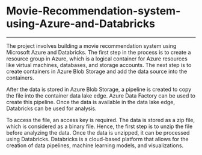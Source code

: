# Movie-Recommendation-system-using-Azure-and-Databricks
---

The project involves building a movie recommendation system using Microsoft Azure and Databricks. The first step in the process is to create a resource group in Azure, which is a logical container for Azure resources like virtual machines, databases, and storage accounts. The next step is to create containers in Azure Blob Storage and add the data source into the containers.

After the data is stored in Azure Blob Storage, a pipeline is created to copy the file into the container data lake edge. Azure Data Factory can be used to create this pipeline. Once the data is available in the data lake edge, Databricks can be used for analysis.

To access the file, an access key is required. The data is stored as a zip file, which is considered as a binary file. Hence, the first step is to unzip the file before analyzing the data. Once the data is unzipped, it can be processed using Databricks. Databricks is a cloud-based platform that allows for the creation of data pipelines, machine learning models, and visualizations. 
